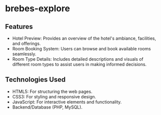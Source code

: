 # brebes-explore

## Features
* Hotel Preview: Provides an overview of the hotel's ambiance, facilities, and offerings.
* Room Booking System: Users can browse and book available rooms seamlessly.
* Room Type Details: Includes detailed descriptions and visuals of different room types to assist users in making informed decisions.
## Technologies Used
* HTML5: For structuring the web pages.
* CSS3: For styling and responsive design.
* JavaScript: For interactive elements and functionality.
* Backend/Database (PHP, MySQL).
